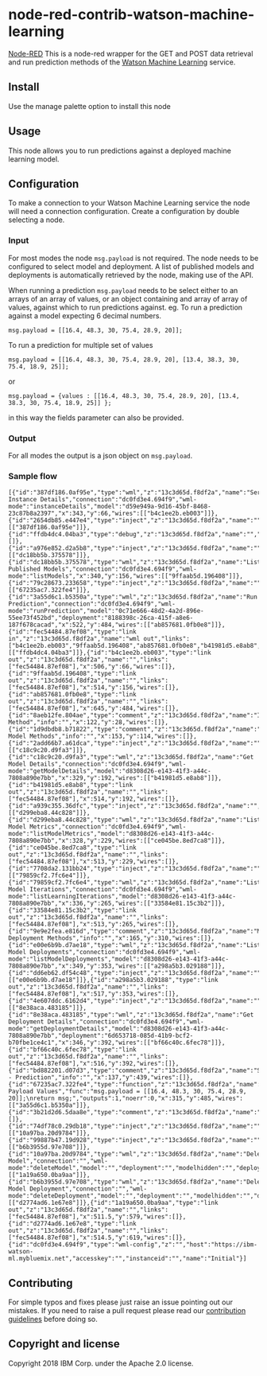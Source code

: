 # node-red-contrib-watson-machine-learning

[Node-RED](http://nodered.org) This is a node-red wrapper for the GET and POST data retrieval and run prediction methods of the [Watson Machine Learning](http://watson-ml-api.mybluemix.net) service.

## Install
Use the manage palette option to install this node

## Usage
This node allows you to run predictions against a deployed
machine learning model.

## Configuration
To make a connection to your Watson Machine Learning service the node will need a connection configuration. Create a configuration by double selecting a node.

### Input
For most modes the node `msg.payload` is not required. The node needs to be configured
to select model and deployment. A list of published models and deployments is
automatically retrieved by the node, making use of the API.

When running a prediction `msg.payload` needs to be select either to an arrays of
an array of values, or an object containing and array of array of values,
against which to run predictions against.
eg. To run a prediction against a model expecting 6 decimal numbers.
````
msg.payload = [[16.4, 48.3, 30, 75.4, 28.9, 20]];
````
To run a prediction for multiple set of values
````
msg.payload = [[16.4, 48.3, 30, 75.4, 28.9, 20], [13.4, 38.3, 30, 75.4, 18.9, 25]];
````
or
````
msg.payload = {values : [[16.4, 48.3, 30, 75.4, 28.9, 20], [13.4, 38.3, 30, 75.4, 18.9, 25]] };
````
in this way the fields parameter can also be provided.

### Output
For all modes
the output is a json object on `msg.payload`.

### Sample flow
````
[{"id":"387df186.0af95e","type":"wml","z":"13c3d65d.f8df2a","name":"Service Instance Details","connection":"dc0fd3e4.694f9","wml-mode":"instanceDetails","model":"d59e949a-9d16-45bf-8468-23c87b8a2397","x":343,"y":66,"wires":[["b4c1ee2b.eb003"]]},{"id":"2654db85.e447e4","type":"inject","z":"13c3d65d.f8df2a","name":"","topic":"","payload":"","payloadType":"date","repeat":"","crontab":"","once":false,"x":128,"y":66,"wires":[["387df186.0af95e"]]},{"id":"ffdb4dc4.04ba3","type":"debug","z":"13c3d65d.f8df2a","name":"","active":true,"console":"false","complete":"true","x":925,"y":356,"wires":[]},{"id":"a976e852.d2a5b8","type":"inject","z":"13c3d65d.f8df2a","name":"","topic":"","payload":"","payloadType":"date","repeat":"","crontab":"","once":false,"x":128,"y":156,"wires":[["dc18bb5b.375578"]]},{"id":"dc18bb5b.375578","type":"wml","z":"13c3d65d.f8df2a","name":"List Published Models","connection":"dc0fd3e4.694f9","wml-mode":"listModels","x":340,"y":156,"wires":[["9ffaab5d.196408"]]},{"id":"79c28673.233658","type":"inject","z":"13c3d65d.f8df2a","name":"","topic":"","payload":"","payloadType":"date","repeat":"","crontab":"","once":false,"x":129,"y":485,"wires":[["67235ac7.322fe4"]]},{"id":"3a55d6c1.b5350a","type":"wml","z":"13c3d65d.f8df2a","name":"Run Prediction","connection":"dc0fd3e4.694f9","wml-mode":"runPrediction","model":"0c71e666-48d2-4a2d-896e-55ee73f452bd","deployment":"8188398c-26ca-415f-a8e6-187f678cacad","x":522,"y":484,"wires":[["ab857681.0fb0e8"]]},{"id":"fec54484.87ef08","type":"link in","z":"13c3d65d.f8df2a","name":"wml out","links":["b4c1ee2b.eb003","9ffaab5d.196408","ab857681.0fb0e8","b41981d5.e8ab8","ce045be.8ed7ca8","33584e81.15c3b2","a298a5b3.029188","bf66c40c.6fec78","1a19a650.0ba9aa","d2774ad6.1e67e8"],"x":770,"y":355,"wires":[["ffdb4dc4.04ba3"]]},{"id":"b4c1ee2b.eb003","type":"link out","z":"13c3d65d.f8df2a","name":"","links":["fec54484.87ef08"],"x":506,"y":66,"wires":[]},{"id":"9ffaab5d.196408","type":"link out","z":"13c3d65d.f8df2a","name":"","links":["fec54484.87ef08"],"x":514,"y":156,"wires":[]},{"id":"ab857681.0fb0e8","type":"link out","z":"13c3d65d.f8df2a","name":"","links":["fec54484.87ef08"],"x":645,"y":484,"wires":[]},{"id":"8aeb12fe.804ae","type":"comment","z":"13c3d65d.f8df2a","name":"Instance Method","info":"","x":122,"y":28,"wires":[]},{"id":"1d9dbdb8.b71822","type":"comment","z":"13c3d65d.f8df2a","name":"Published Model Methods","info":"","x":153,"y":114,"wires":[]},{"id":"2add66b7.a61dca","type":"inject","z":"13c3d65d.f8df2a","name":"","topic":"","payload":"","payloadType":"date","repeat":"","crontab":"","once":false,"x":130,"y":192,"wires":[["c18c9c20.d9fa3"]]},{"id":"c18c9c20.d9fa3","type":"wml","z":"13c3d65d.f8df2a","name":"Get Model Details","connection":"dc0fd3e4.694f9","wml-mode":"getModelDetails","model":"d8308d26-e143-41f3-a44c-7808a890e7bb","x":329,"y":192,"wires":[["b41981d5.e8ab8"]]},{"id":"b41981d5.e8ab8","type":"link out","z":"13c3d65d.f8df2a","name":"","links":["fec54484.87ef08"],"x":514,"y":192,"wires":[]},{"id":"a939c355.36dfc","type":"inject","z":"13c3d65d.f8df2a","name":"","topic":"","payload":"","payloadType":"date","repeat":"","crontab":"","once":false,"x":131,"y":229,"wires":[["d299eba8.44c828"]]},{"id":"d299eba8.44c828","type":"wml","z":"13c3d65d.f8df2a","name":"List Model Metrics","connection":"dc0fd3e4.694f9","wml-mode":"listModelMetrics","model":"d8308d26-e143-41f3-a44c-7808a890e7bb","x":328,"y":229,"wires":[["ce045be.8ed7ca8"]]},{"id":"ce045be.8ed7ca8","type":"link out","z":"13c3d65d.f8df2a","name":"","links":["fec54484.87ef08"],"x":513,"y":229,"wires":[]},{"id":"7708da2.131bb24","type":"inject","z":"13c3d65d.f8df2a","name":"","topic":"","payload":"","payloadType":"date","repeat":"","crontab":"","once":false,"x":130,"y":265,"wires":[["79859cf2.7fc6e4"]]},{"id":"79859cf2.7fc6e4","type":"wml","z":"13c3d65d.f8df2a","name":"List Model Iterations","connection":"dc0fd3e4.694f9","wml-mode":"listLearningIterations","model":"d8308d26-e143-41f3-a44c-7808a890e7bb","x":336,"y":265,"wires":[["33584e81.15c3b2"]]},{"id":"33584e81.15c3b2","type":"link out","z":"13c3d65d.f8df2a","name":"","links":["fec54484.87ef08"],"x":513,"y":265,"wires":[]},{"id":"9e9e2fea.e816d","type":"comment","z":"13c3d65d.f8df2a","name":"Model Deployment Methods","info":"","x":165,"y":310,"wires":[]},{"id":"e00e6b9b.d7ae18","type":"wml","z":"13c3d65d.f8df2a","name":"List Model Deployments","connection":"dc0fd3e4.694f9","wml-mode":"listModelDeployments","model":"d8308d26-e143-41f3-a44c-7808a890e7bb","x":349,"y":353,"wires":[["a298a5b3.029188"]]},{"id":"dd6eb62.df54c48","type":"inject","z":"13c3d65d.f8df2a","name":"","topic":"","payload":"","payloadType":"date","repeat":"","crontab":"","once":false,"x":130,"y":353,"wires":[["e00e6b9b.d7ae18"]]},{"id":"a298a5b3.029188","type":"link out","z":"13c3d65d.f8df2a","name":"","links":["fec54484.87ef08"],"x":517,"y":353,"wires":[]},{"id":"4e607ddc.6162d4","type":"inject","z":"13c3d65d.f8df2a","name":"","topic":"","payload":"","payloadType":"date","repeat":"","crontab":"","once":false,"x":130,"y":392,"wires":[["8e38aca.483185"]]},{"id":"8e38aca.483185","type":"wml","z":"13c3d65d.f8df2a","name":"Get Deployment Details","connection":"dc0fd3e4.694f9","wml-mode":"getDeploymentDetails","model":"d8308d26-e143-41f3-a44c-7808a890e7bb","deployment":"6d653718-085d-41b9-bcf2-b70fbe1ce4c1","x":346,"y":392,"wires":[["bf66c40c.6fec78"]]},{"id":"bf66c40c.6fec78","type":"link out","z":"13c3d65d.f8df2a","name":"","links":["fec54484.87ef08"],"x":516,"y":392,"wires":[]},{"id":"bd882201.d07d3","type":"comment","z":"13c3d65d.f8df2a","name":"Scoring - Prediction","info":"","x":137,"y":439,"wires":[]},{"id":"67235ac7.322fe4","type":"function","z":"13c3d65d.f8df2a","name":"Build Payload Values","func":"msg.payload = [[16.4, 48.3, 30, 75.4, 28.9, 20]];\nreturn msg;","outputs":1,"noerr":0,"x":315,"y":485,"wires":[["3a55d6c1.b5350a"]]},{"id":"3b21d2d6.5daa8e","type":"comment","z":"13c3d65d.f8df2a","name":"Delete","info":"","x":95.5,"y":538,"wires":[]},{"id":"74df78c0.29db18","type":"inject","z":"13c3d65d.f8df2a","name":"","topic":"","payload":"","payloadType":"date","repeat":"","crontab":"","once":false,"x":129,"y":580,"wires":[["10a97ba.20d9784"]]},{"id":"99887b47.19d928","type":"inject","z":"13c3d65d.f8df2a","name":"","topic":"","payload":"","payloadType":"date","repeat":"","crontab":"","once":false,"x":129,"y":619,"wires":[["b6b3955d.97e708"]]},{"id":"10a97ba.20d9784","type":"wml","z":"13c3d65d.f8df2a","name":"Delete Model","connection":"","wml-mode":"deleteModel","model":"","deployment":"","modelhidden":"","deploymenthidden":"","x":290.5,"y":580,"wires":[["1a19a650.0ba9aa"]]},{"id":"b6b3955d.97e708","type":"wml","z":"13c3d65d.f8df2a","name":"Delete Model Deployment","connection":"","wml-mode":"deleteDeployment","model":"","deployment":"","modelhidden":"","deploymenthidden":"","x":331.5,"y":619,"wires":[["d2774ad6.1e67e8"]]},{"id":"1a19a650.0ba9aa","type":"link out","z":"13c3d65d.f8df2a","name":"","links":["fec54484.87ef08"],"x":511.5,"y":579,"wires":[]},{"id":"d2774ad6.1e67e8","type":"link out","z":"13c3d65d.f8df2a","name":"","links":["fec54484.87ef08"],"x":514.5,"y":619,"wires":[]},{"id":"dc0fd3e4.694f9","type":"wml-config","z":"","host":"https://ibm-watson-ml.mybluemix.net","accesskey":"","instanceid":"","name":"Initial"}]
````

## Contributing
For simple typos and fixes please just raise an issue pointing out our mistakes. If you need to raise a pull request please read our [contribution guidelines](https://github.com/ibm-early-programs/node-red-contrib-watson-machine-learning/blob/master/CONTRIBUTING.md) before doing so.

## Copyright and license

Copyright 2018 IBM Corp. under the Apache 2.0 license.
